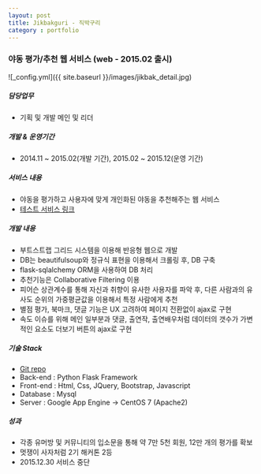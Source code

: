 ```yaml
---
layout: post
title: Jikbakguri - 직박구리
category : portfolio
---
```


### 야동 평가/추천 웹 서비스 (web - 2015.02 출시)

![_config.yml]({{ site.baseurl }}/images/jikbak_detail.jpg)

##### 담당업무
- 기획 및 개발 메인 및 리더

##### 개발 & 운영기간
- 2014.11 ~ 2015.02(개발 기간), 2015.02 ~ 2015.12(운영 기간)

##### 서비스 내용
- 야동을 평가하고 사용자에 맞게 개인화된 야동을 추천해주는 웹 서비스
- [테스트 서비스 링크](http://test.jikbakguri.com)

##### 개발 내용
- 부트스트랩 그리드 시스템을 이용해 반응형 웹으로 개발
- DB는 beautifulsoup와 정규식 표현을 이용해서 크롤링 후, DB 구축
- flask-sqlalchemy ORM을 사용하여 DB 처리
- 추천기능은 Collaborative Filtering 이용
- 피어슨 상관계수를 통해 자신과 취향이 유사한 사용자를 파악 후, 다른 사람과의 유사도 순위의 가중평균값을 이용해서 특정 사람에게 추천
- 별점 평가, 북마크, 댓글 기능은 UX 고려하여 페이지 전환없이 ajax로 구현
- 속도 이슈를 위해 메인 일부분과 댓글, 출연작, 출연배우처럼 데이터의 갯수가 가변적인 요소도 더보기 버튼의 ajax로 구현

##### 기술 Stack
- [Git repo](https://github.com/hongsa/jikbakguri)
- Back-end : Python Flask Framework
- Front-end : Html, Css, JQuery, Bootstrap, Javascript
- Database : Mysql
- Server : Google App Engine -> CentOS 7 (Apache2)

##### 성과
- 각종 유머방 및 커뮤니티의 입소문을 통해 약 7만 5천 회원, 12만 개의 평가를 확보 
- 멋쟁이 사자처럼 2기 해커톤 2등
- 2015.12.30 서비스 중단
